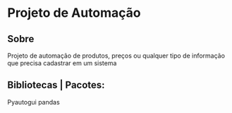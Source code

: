 <h1> Projeto de Automação </h1>

<h2> Sobre </h2>
Projeto de automação de produtos, preços ou
qualquer tipo de informação que precisa cadastrar em um
sistema

## Bibliotecas | Pacotes: 
Pyautogui
pandas
